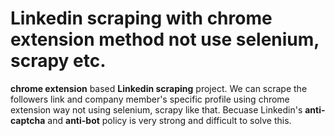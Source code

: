 # Linkedin scraping with chrome extension method not use selenium, scrapy etc.
**chrome extension** based **Linkedin scraping** project.
We can scrape the followers link and company member's specific profile using chrome extension way not using selenium, scrapy like that.
Becuase Linkedin's **anti-captcha** and **anti-bot** policy is very strong and difficult to solve this. 
